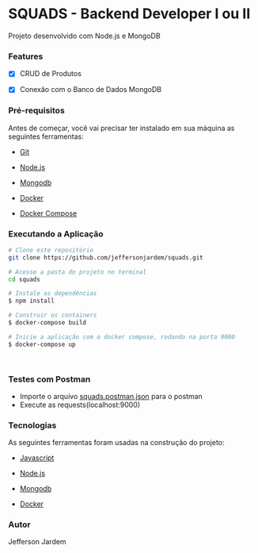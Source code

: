 
  

  

<h1>SQUADS - Backend Developer I ou II</h1>

  
  

Projeto desenvolvido com Node.js e MongoDB

  

  

### Features

  

-  [x] CRUD de Produtos

  

-  [x] Conexão com o Banco de Dados MongoDB

  

### Pré-requisitos

  

  

Antes de começar, você vai precisar ter instalado em sua máquina as seguintes ferramentas:

  

-  [Git](https://git-scm.com/)

  

-  [Node.js](https://nodejs.org/pt-br/)

  

-  [Mongodb](https://mongodb.com)

  

-  [Docker](https://www.docker.com/)

  

-  [Docker Compose](https://docs.docker.com/compose/install/)

  
  

### Executando a Aplicação

  

````bash
# Clone este repositório
git clone https://github.com/jeffersonjardem/squads.git

# Acesse a pasta do projeto no terminal
cd squads

# Instale as dependências
$ npm install

# Construir os containers
$ docker-compose build

# Inicie a aplicação com o docker compose, rodando na porta 9000
$ docker-compose up

  

````

### Testes com Postman
 - Importe o arquivo [squads.postman.json](https://github.com/jeffersonjardem/squads/blob/main/squads.postman.json) para o postman
 - Execute as requests(localhost:9000)


  

### Tecnologias

  

As seguintes ferramentas foram usadas na construção do projeto:

  

-  [Javascript](https://developer.mozilla.org/pt-BR/docs/Web/JavaScript)

  

-  [Node.js](https://nodejs.org/pt-br/)

  

-  [Mongodb](https://mongodb.com)

  

-  [Docker](https://www.docker.com/)

  
  

### Autor

<a  href="https://github.com/jeffersonjardem"  style="text-decoration: none;"> Jefferson Jardem</a>